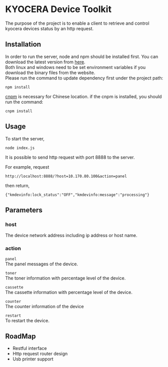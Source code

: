 KYOCERA Device Toolkit
======================
The purpose of the project is to enable a client to retrieve and control kyocera devices status by an http request.


## Installation
In order to run the server, node and npm should be installed first.
You can download the latest version from [here](https://nodejs.org/en/download/).   
Both linux and windows need to be set environment variables if you download the binary files from the website.  
Please run the command to update dependency first under the project path:
```
npm install
```

[cnpm](http://npm.taobao.org/) is necessary for Chinese location.
if the cnpm is installed, you should run the command:
```
cnpm install
```


## Usage
To start the server,
```
node index.js
```
It is possible to send http request with port 8888 to the server.

For example, request
```
http://localhost:8888/?host=10.170.80.100&action=panel
```
then return,
```
{"kmdevinfo:lock_status":"OFF","kmdevinfo:message":"processing"}
```


## Parameters
### host

The device network address including ip address or host name.

### action
 `panel`  
  The panel messages of the device.
  
`toner`  
The toner information with percentage level of the device.

 `cassette`  
 The cassette information with percentage level of the device.
 
 `counter`  
 The counter information of the device
 
 `restart`  
To restart the device.


## RoadMap
- Restful interface
- Http request router design
- Usb printer support
 

